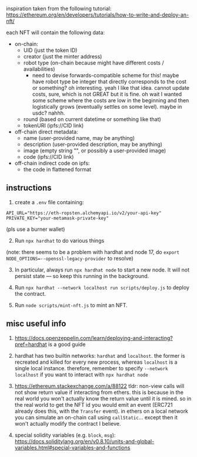 inspiration taken from the following tutorial: https://ethereum.org/en/developers/tutorials/how-to-write-and-deploy-an-nft/

each NFT will contain the following data:

- on-chain:
  - UID (just the token ID)
  - creator (just the minter address)
  - robot type (on-chain because might have different costs / availabilities)
    - need to devise forwards-compatible scheme for this! maybe have robot type be integer that directly corresponds to the cost or something? oh interesting. yeah I like that idea. cannot update costs, sure, which is not GREAT but it is fine. oh wait I wanted some scheme where the costs are low in the beginning and then logistically grows (eventually settles on some level). maybe in usdc? nahhh.
  - round (based on current datetime or something like that)
  - tokenURI (ipfs://CID link)
- off-chain direct metadata:
  - name (user-provided name, may be anything)
  - description (user-provided description, may be anything)
  - image (empty string "", or possibly a user-provided image)
  - code (ipfs://CID link)
- off-chain indirect code on ipfs:
  - the code in flattened format

## instructions

1. create a `.env` file containing: 

```
API_URL="https://eth-ropsten.alchemyapi.io/v2/your-api-key"
PRIVATE_KEY="your-metamask-private-key"
```

(pls use a burner wallet)

2. Run `npx hardhat` to do various things

(note: there seems to be a problem with hardhat and node 17, do `export NODE_OPTIONS=--openssl-legacy-provider` to resolve)

3. In particular, always run `npx hardhat node` to start a new node. It will not persist state — so keep this running in the background.

4. Run `npx hardhat --network localhost run scripts/deploy.js` to deploy the contract.

5. Run `node scripts/mint-nft.js` to mint an NFT.

## misc useful info

1. https://docs.openzeppelin.com/learn/deploying-and-interacting?pref=hardhat is a good guide

2. hardhat has two builtin networks: `hardhat` and `localhost`. the former is recreated and killed for every new process, whereas `localhost` is a single local instance. therefore, remember to specify `--network localhost` if you want to interact with `npx hardhat node`

3. https://ethereum.stackexchange.com/a/88122 tldr: non-view calls will not show return value if interacting from ethers. this is because in the real world you won't actually know the return value until it is mined. so in the real world to get the NFT id you would emit an event (ERC721 already does this, with the `Transfer` event). in ethers on a local network you can simulate an on-chain call using `callStatic`... except then it won't actually modify the contract I believe.

4. special solidity variables (e.g. `block`, `msg`): https://docs.soliditylang.org/en/v0.8.10/units-and-global-variables.html#special-variables-and-functions